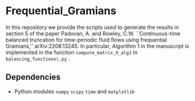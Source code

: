 # Frequential_Gramians

In this repository we provide the scripts used to generate the results in section 5 of the paper Padovan, A. and Rowley, C.W. ``Continuous-time balanced truncation for time-periodic fluid flows using frequential Gramians,'' arXiv:2208.13245. In particular, Algorithm 1 in the manuscript is implemented in the function `compute_matrix_X_alg1` in `balancing_functions\.py`  .

## Dependencies
- Python modules `numpy` `scipy` `time` and `matplotlib`

